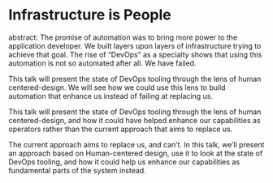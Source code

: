 # Infrastructure is People

abstract:
The promise of automation was to bring more power to the application developer. We built layers upon layers of infrastructure trying to achieve that goal. The rise of “DevOps” as a specialty shows that using this automation is not so automated after all. We have failed.

This talk will present the state of DevOps tooling through the lens of human centered-design. We will see how we could use this lens to build automation that enhance us instead of failing at replacing us.

This talk will present the state of DevOps tooling through the lens of human centered-design, and how it could have helped enhance our capabilities as operators rather than the current approach that aims to replace us.

The current approach aims to replace us, and can’t. In this talk, we’ll present an approach based on Human-centered design, use it to look at the state of DevOps tooling, and how it could help us enhance our capabilities as fundamental parts of the system instead.